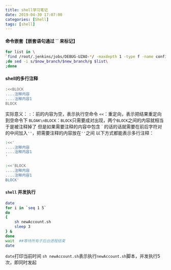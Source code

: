 ```yaml
---
title: shell学习笔记
date: 2019-04-30 17:07:00
categories: [Shell]
tags: [shell]
---
```


#### 命令嵌套【嵌套语句通过 \`\` 来标记】
```bash
for list in \
`find /root/.jenkins/jobs/DEBUG-UZAO-*/ -maxdepth 1 -type f -name config.xml`\
;do sed -i s/$now_branch/$new_branch/g $list\
;done
```

  <!--more-->

#### shell的多行注释
```bash
:<<BLOCK
....注释内容
....注释内容1
BLOCK
```
实际意义：
    `:`：前的内容为空，表示执行空命令
    `<<`：重定向，表示把结果重定向到空命令下
    `BLOAK\nBLOCK`：`BLOCK`只需要成对出现，两个`BLOCK`之间的内容就相当于是被注释掉了
    但是如果需要注释的内容中包含 \` 的话的话就需要在前后字符对的中间加入`''`，把需要注释的内容放在`''`之间
以下方式都能表示多行注释：
```bash
:<<'
....注释内容
....注释内容1
'
```
```bash
:<<'BLOCK
....注释内容
....注释内容1
BLOCK'
```

#### `shell` 并发执行
```bash
date
for i in `seq 1 5`
do
{
    sh newAccount.sh
    sleep 3
} &
done
wait  ##等待所有子后台进程结束
date
```
`date`打印当前时间
`sh newAccount.sh`表示执行`newAccount.sh`脚本，并发执行5次，即同时发起